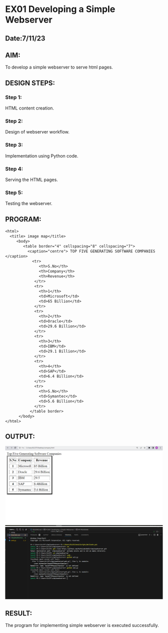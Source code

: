 # EX01 Developing a Simple Webserver
## Date:7/11/23

## AIM:
To develop a simple webserver to serve html pages.

## DESIGN STEPS:
### Step 1: 
HTML content creation.

### Step 2:
Design of webserver workflow.

### Step 3:
Implementation using Python code.

### Step 4:
Serving the HTML pages.

### Step 5:
Testing the webserver.

## PROGRAM:
```
<html>
  <title> image map</title>
     <body>
        <table border="4" cellspacing="8" cellspacing="7">
          <caption="centre"> TOP FIVE GENERATING SOFTWARE COMPANIES </caption>
            <tr>
               <th>S.No</th>
               <th>Company</th>
               <th>Revenue</th>
             </tr>
             <tr>
               <th>1</th>
               <td>Microsoft</td>
               <td>65 Billion</td>
             </tr>
             <tr>
               <th>2</th>
               <td>Oracle</td>
               <td>29.6 Billion</td>
             </tr>
             <tr>
               <th>3</th>
               <td>IBM</td>
               <td>29.1 Billion</td>
             </tr>
             <tr>
               <th>4</th>
               <td>SAP</td>
               <td>6.4 Billion</td>
             </tr>
             <tr>
               <th>S.No</th>
               <td>Symantec</td>
               <td>5.6 Billion</td>
             </tr>
           </table border>
      </body>
</html>
```



## OUTPUT:
![Alt text](Simplewebserver.png)
![Alt text](web.png)
## RESULT:
The program for implementing simple webserver is executed successfully.
